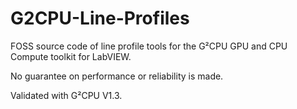 # G2CPU-Line-Profiles
FOSS source code of line profile tools for the G²CPU GPU and CPU Compute toolkit for LabVIEW.

No guarantee on performance or reliability is made.

Validated with G²CPU V1.3.
